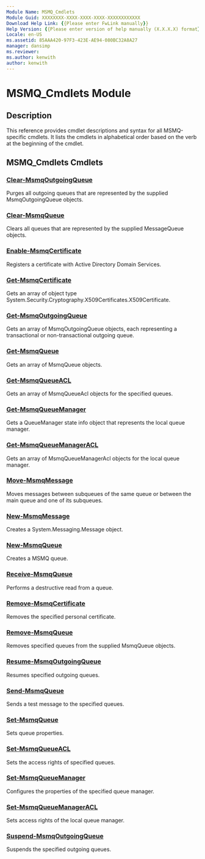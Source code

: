 ```yaml
---
Module Name: MSMQ_Cmdlets
Module Guid: XXXXXXXX-XXXX-XXXX-XXXX-XXXXXXXXXXXX
Download Help Link: {{Please enter FwLink manually}}
Help Version: {{Please enter version of help manually (X.X.X.X) format}}
Locale: en-US
ms.assetid: 85AAA420-97F3-423E-AE94-080BC32A8A27
manager: dansimp
ms.reviewer:
ms.author: kenwith
author: kenwith
---
```


# MSMQ_Cmdlets Module
## Description
This reference provides cmdlet descriptions and syntax for all MSMQ-specific cmdlets. It lists the cmdlets in alphabetical order based on the verb at the beginning of the cmdlet.

## MSMQ_Cmdlets Cmdlets
### [Clear-MsmqOutgoingQueue](./Clear-MsmqOutgoingQueue.md)
Purges all outgoing queues that are represented by the supplied MsmqOutgoingQueue objects.

### [Clear-MsmqQueue](./Clear-MsmqQueue.md)
Clears all queues that are represented by the supplied MessageQueue objects.

### [Enable-MsmqCertificate](./Enable-MsmqCertificate.md)
Registers a certificate with Active Directory Domain Services.

### [Get-MsmqCertificate](./Get-MsmqCertificate.md)
Gets an array of object type System.Security.Cryptography.X509Certificates.X509Certificate.

### [Get-MsmqOutgoingQueue](./Get-MsmqOutgoingQueue.md)
Gets an array of MsmqOutgoingQueue objects, each representing a transactional or non-transactional outgoing queue.

### [Get-MsmqQueue](./Get-MsmqQueue.md)
Gets an array of MsmqQueue objects.

### [Get-MsmqQueueACL](./Get-MsmqQueueACL.md)
Gets an array of MsmqQueueAcl objects for the specified queues.

### [Get-MsmqQueueManager](./Get-MsmqQueueManager.md)
Gets a QueueManager state info object that represents the local queue manager.

### [Get-MsmqQueueManagerACL](./Get-MsmqQueueManagerACL.md)
Gets an array of MsmqQueueManagerAcl objects for the local queue manager.

### [Move-MsmqMessage](./Move-MsmqMessage.md)
Moves messages between subqueues of the same queue or between the main queue and one of its subqueues.

### [New-MsmqMessage](./New-MsmqMessage.md)
Creates a System.Messaging.Message object.

### [New-MsmqQueue](./New-MsmqQueue.md)
Creates a MSMQ queue.

### [Receive-MsmqQueue](./Receive-MsmqQueue.md)
Performs a destructive read from a queue.

### [Remove-MsmqCertificate](./Remove-MsmqCertificate.md)
Removes the specified personal certificate.

### [Remove-MsmqQueue](./Remove-MsmqQueue.md)
Removes specified queues from the supplied MsmqQueue objects.

### [Resume-MsmqOutgoingQueue](./Resume-MsmqOutgoingQueue.md)
Resumes specified outgoing queues.

### [Send-MsmqQueue](./Send-MsmqQueue.md)
Sends a test message to the specified queues.

### [Set-MsmqQueue](./Set-MsmqQueue.md)
Sets queue properties.

### [Set-MsmqQueueACL](./Set-MsmqQueueACL.md)
Sets the access rights of specified queues.

### [Set-MsmqQueueManager](./Set-MsmqQueueManager.md)
Configures the properties of the specified queue manager.

### [Set-MsmqQueueManagerACL](./Set-MsmqQueueManagerACL.md)
Sets access rights of the local queue manager.

### [Suspend-MsmqOutgoingQueue](./Suspend-MsmqOutgoingQueue.md)
Suspends the specified outgoing queues.

